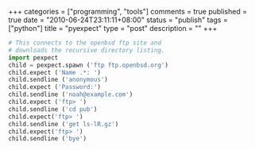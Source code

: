 +++
categories = ["programming", "tools"]
comments = true
published = true
date = "2010-06-24T23:11:11+08:00"
status = "publish"
tags = ["python"]
title = "pyexpect"
type = "post"
description = ""
+++



```python
# This connects to the openbsd ftp site and
# downloads the recursive directory listing.
import pexpect
child = pexpect.spawn ('ftp ftp.openbsd.org')
child.expect ('Name .*: ')
child.sendline ('anonymous')
child.expect ('Password:')
child.sendline ('noah@example.com')
child.expect ('ftp> ')
child.sendline ('cd pub')
child.expect('ftp> ')
child.sendline ('get ls-lR.gz')
child.expect('ftp> ')
child.sendline ('bye')

```

<!--more-->